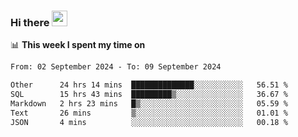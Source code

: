 ### Hi there <a href="https://www.gautamkrishnar.com/"><img src="https://media.giphy.com/media/hvRJCLFzcasrR4ia7z/giphy.gif" width="25px"></a>

📊 **This week I spent my time on**

<!--START_SECTION:waka-->

```txt
From: 02 September 2024 - To: 09 September 2024

Other      24 hrs 14 mins  ██████████████░░░░░░░░░░░   56.51 %
SQL        15 hrs 43 mins  █████████▒░░░░░░░░░░░░░░░   36.67 %
Markdown   2 hrs 23 mins   █▒░░░░░░░░░░░░░░░░░░░░░░░   05.59 %
Text       26 mins         ▒░░░░░░░░░░░░░░░░░░░░░░░░   01.01 %
JSON       4 mins          ░░░░░░░░░░░░░░░░░░░░░░░░░   00.18 %
```

<!--END_SECTION:waka-->
